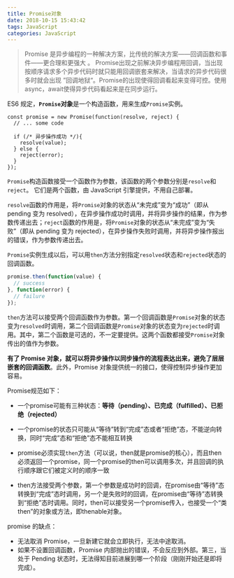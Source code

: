 ```yaml
---
title: Promise对象
date: 2018-10-15 15:43:42
tags: JavaScript
categories: JavaScript
---
```


>  Promise 是异步编程的一种解决方案，比传统的解决方案——回调函数和事件——更合理和更强大 。 Promise出现之前解决异步编程用回调，当出现按顺序请求多个异步代码时就只能用回调嵌套来解决，当请求的异步代码很多时就会出现 ”回调地狱“。Promise的出现使得回调看起来变得可控。使用async，await使得异步代码看起来是在同步运行。

ES6 规定，**`Promise`对象**是一个构造函数，用来生成`Promise`实例。 

```
const promise = new Promise(function(resolve, reject) {
  // ... some code

  if (/* 异步操作成功 */){
    resolve(value);
  } else {
    reject(error);
  }
});
```

 `Promise`构造函数接受一个函数作为参数，该函数的两个参数分别是`resolve`和`reject`。 它们是两个函数，由 JavaScript 引擎提供，不用自己部署。

`resolve`函数的作用是，将`Promise`对象的状态从“未完成”变为“成功”（即从 pending 变为 resolved），在异步操作成功时调用，并将异步操作的结果，作为参数传递出去；`reject`函数的作用是，将`Promise`对象的状态从“未完成”变为“失败”（即从 pending 变为 rejected），在异步操作失败时调用，并将异步操作报出的错误，作为参数传递出去。

`Promise`实例生成以后，可以用`then`方法分别指定`resolved`状态和`rejected`状态的回调函数。

```javascript
promise.then(function(value) {
  // success
}, function(error) {
  // failure
});
```

`then`方法可以接受两个回调函数作为参数。第一个回调函数是`Promise`对象的状态变为`resolved`时调用，第二个回调函数是`Promise`对象的状态变为`rejected`时调用。其中，第二个函数是可选的，不一定要提供。这两个函数都接受`Promise`对象传出的值作为参数。

**有了 Promise 对象，就可以将异步操作以同步操作的流程表达出来，避免了层层嵌套的回调函数**。此外，Promise 对象提供统一的接口，使得控制异步操作更加容易。



Promise规范如下：

- 一个promise可能有三种状态：**等待（pending）、已完成（fulfilled）、已拒绝（rejected）**

- 一个promise的状态只可能从“等待”转到“完成”态或者“拒绝”态，不能逆向转换，同时“完成”态和“拒绝”态不能相互转换

- promise必须实现`then`方法（可以说，then就是promise的核心），而且then必须返回一个promise，同一个promise的then可以调用多次，并且回调的执行顺序跟它们被定义时的顺序一致

- then方法接受两个参数，第一个参数是成功时的回调，在promise由“等待”态转换到“完成”态时调用，另一个是失败时的回调，在promise由“等待”态转换到“拒绝”态时调用。同时，then可以接受另一个promise传入，也接受一个“类then”的对象或方法，即thenable对象。

  

promise 的缺点：

- 无法取消 Promise，一旦新建它就会立即执行，无法中途取消。
- 如果不设置回调函数，Promise 内部抛出的错误，不会反应到外部。第三，当处于 Pending 状态时，无法得知目前进展到哪一个阶段（刚刚开始还是即将完成）。

